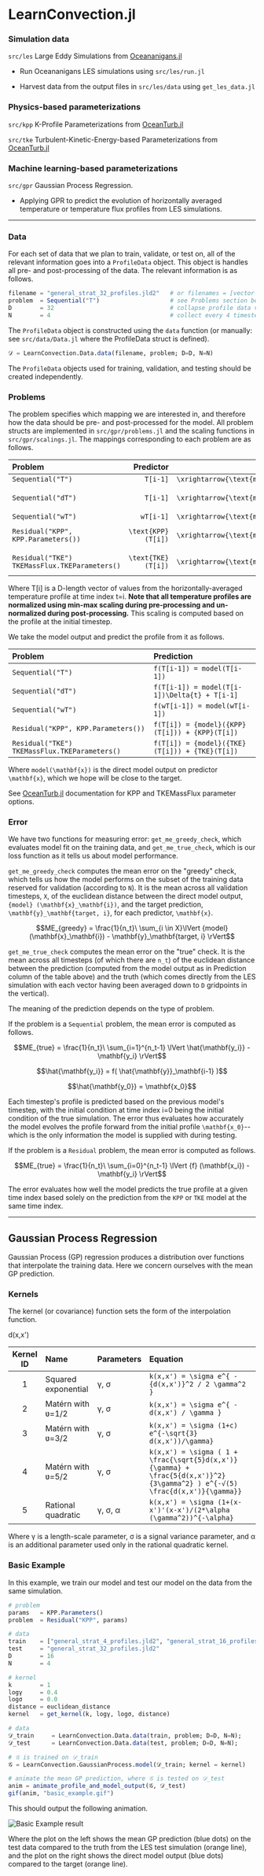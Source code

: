 
# LearnConvection.jl

### Simulation data

`src/les` Large Eddy Simulations from [Oceananigans.jl](https://github.com/CliMA/Oceananigans.jl)

* Run Oceananigans LES simulations using `src/les/run.jl`

* Harvest data from the output files in `src/les/data` using `get_les_data.jl`

### Physics-based parameterizations

`src/kpp` K-Profile Parameterizations from [OceanTurb.jl](https://github.com/glwagner/OceanTurb.jl)

`src/tke` Turbulent-Kinetic-Energy-based Parameterizations from [OceanTurb.jl](https://github.com/glwagner/OceanTurb.jl)

### Machine learning-based parameterizations

`src/gpr` Gaussian Process Regression.

* Applying GPR to predict the evolution of horizontally averaged temperature or temperature flux profiles from LES simulations.

***

### Data

For each set of data that we plan to train, validate, or test on, all of the relevant information goes into a `ProfileData` object. This object is handles all pre- and post-processing of the data. The relevant information is as follows.

```julia
filename = "general_strat_32_profiles.jld2"   # or filenames = [vector of filenames] to merge multiple simulations' data
problem  = Sequential("T")                    # see Problems section below
D        = 32                                 # collapse profile data vector down to 16 gridpoints
N        = 4                                  # collect every 4 timesteps' data for training
```

The `ProfileData` object is constructed using the `data` function (or manually: see `src/data/Data.jl` where the ProfileData struct is defined).

```julia
𝒟 = LearnConvection.Data.data(filename, problem; D=D, N=N)
```

The `ProfileData` objects used for training, validation, and testing should be created independently.

### Problems

The problem specifies which mapping we are interested in, and therefore how the data should be pre- and post-processed for the model. All problem structs are implemented in `src/gpr/problems.jl` and the scaling functions in `src/gpr/scalings.jl`. The mappings corresponding to each problem are as follows.

| Problem | Predictor |       | Target     |
| :---    | ---:      | :---: | :--- |
| `Sequential("T")`    | ``T[i-1]``  | ``\xrightarrow{\text{model}} `` | ``T[i] `` |
| `Sequential("dT")`   | ``T[i-1]``  | ``\xrightarrow{\text{model}} `` | ``(T[i]-T[i-1])/ \Delta{t'}`` |
| `Sequential("wT")`   | ``wT[i-1]`` | ``\xrightarrow{\text{model}} `` | ``wT[i] `` |
| `Residual("KPP", KPP.Parameters())` | ``\text{KPP}(T[i])`` | ``\xrightarrow{\text{model}}`` | ``T[i] - \text{KPP}(T[i]) `` |  
| `Residual("TKE") TKEMassFlux.TKEParameters()`     | `` \text{TKE}(T[i]) `` | ``\xrightarrow{\text{model}}`` | ``T[i] - \text{TKE}(T[i]) `` |  

Where T[i] is a D-length vector of values from the horizontally-averaged temperature profile at time index t=i.
**Note that all temperature profiles are normalized using min-max scaling during pre-processing and un-normalized during post-processing.** This scaling is computed based on the profile at the initial timestep.

We take the model output and predict the profile from it as follows.

| Problem | Prediction |
| :---    | :---       |
| `Sequential("T")`       | ``f(T[i-1]) = model(T[i-1])``  |
| `Sequential("dT")`      | ``f(T[i-1]) = model(T[i-1])\Delta{t} + T[i-1]``  |
| `Sequential("wT")`      | ``f(wT[i-1]) = model(wT[i-1])`` |
| `Residual("KPP", KPP.Parameters())` | ``f(T[i]) = {model}({KPP}(T[i])) + {KPP}(T[i])`` |  
| `Residual("TKE") TKEMassFlux.TKEParameters()`     | ``f(T[i]) = {model}({TKE}(T[i])) + {TKE}(T[i])`` |

Where ``model(\mathbf{x})`` is the direct model output on predictor ``\mathbf{x}``, which we hope will be close to the target.

See [OceanTurb.jl](https://github.com/glwagner/OceanTurb.jl) documentation for KPP and TKEMassFlux parameter options.

### Error

We have two functions for measuring error: `get_me_greedy_check`, which evaluates model fit on the training data, and `get_me_true_check`, which is our loss function as it tells us about model performance.

`get_me_greedy_check` computes the mean error on the "greedy" check, which tells us how the model performs on the subset of the training data reserved for validation (according to `N`). It is the mean across all validation timesteps, ``X``, of the euclidean distance between the direct model output, ``{model} (\mathbf{x}_\mathbf{i})``, and the target prediction, ``\mathbf{y}_\mathbf{target, i}``, for each predictor, ``\mathbf{x}``.

```math
ME_{greedy} = \frac{1}{n_t}\ \sum_{i \in X}\lVert {model} (\mathbf{x}_\mathbf{i}) - \mathbf{y}_\mathbf{target, i} \rVert
```

`get_me_true_check` computes the mean error on the "true" check. It is the mean across all timesteps (of which there are ``n_t``) of the euclidean distance between the prediction (computed from the model output as in Prediction column of the table above) and the truth (which comes directly from the LES simulation with each vector having been averaged down to `D` gridpoints in the vertical).

The meaning of the prediction depends on the type of problem.

If the problem is a `Sequential` problem, the mean error is computed as follows.

```math
ME_{true} = \frac{1}{n_t}\ \sum_{i=1}^{n_t-1} \lVert \hat{\mathbf{y_i}} - \mathbf{y_i} \rVert
```

```math
\hat{\mathbf{y_i}} = f( \hat{\mathbf{y}}_\mathbf{i-1} )
```

```math
\hat{\mathbf{y_0}} = \mathbf{x_0}
```

Each timestep's profile is predicted based on the previous model's timestep, with the initial condition at time index i=0 being the initial condition of the true simulation. The error thus evaluates how accurately the model evolves the profile forward from the initial profile ``\mathbf{x_0}``--which is the only information the model is supplied with during testing.

If the problem is a `Residual` problem, the mean error is computed as follows.

```math
ME_{true} = \frac{1}{n_t}\ \sum_{i=0}^{n_t-1} \lVert {f} (\mathbf{x_i}) - \mathbf{y_i} \rVert
```

The error evaluates how well the model predicts the true profile at a given time index based solely on the prediction from the `KPP` or `TKE` model at the same time index.

***

## Gaussian Process Regression

Gaussian Process (GP) regression produces a distribution over functions that interpolate the training data.
Here we concern ourselves with the mean GP prediction.

### Kernels

The kernel (or covariance) function sets the form of the interpolation function.

d(x,x')

| Kernel ID | Name        | Parameters | Equation |
| :---:     |    :---     | :---       | :---     |
| 1         | Squared exponential     | γ, σ | ``k(x,x') = \sigma e^{ - {d(x,x')}^2 / 2 \gamma^2 }`` |
| 2         | Matérn with ʋ=1/2       | γ, σ | ``k(x,x') = \sigma e^{ - d(x,x') / \gamma }`` |
| 3         | Matérn with ʋ=3/2       | γ, σ | ``k(x,x') = \sigma (1+c) e^{-\sqrt{3} d(x,x'))/\gamma}`` |
| 4         | Matérn with ʋ=5/2       | γ, σ | ``k(x,x') = \sigma ( 1 + \frac{\sqrt{5}d(x,x')}{\gamma} + \frac{5{d(x,x')}^2}{3\gamma^2} ) e^{-√(5) \frac{d(x,x')}{\gamma}}`` |
| 5         | Rational quadratic      | γ, σ, α | ``k(x,x') = \sigma (1+(x-x')'(x-x')/(2*\alpha (\gamma^2))^{-\alpha}`` |

Where γ is a length-scale parameter, σ is a signal variance parameter, and α is an additional parameter used only in the rational quadratic kernel.

### Basic Example

In this example, we train our model and test our model on the data from the same simulation.
```julia
# problem
params   = KPP.Parameters()
problem  = Residual("KPP", params)

# data
train    = ["general_strat_4_profiles.jld2", "general_strat_16_profiles.jld2"]
test     = "general_strat_32_profiles.jld2"
D        = 16
N        = 4

# kernel
k        = 1
logγ     = 0.4
logσ     = 0.0
distance = euclidean_distance
kernel   = get_kernel(k, logγ, logσ, distance)

# data
𝒟_train     = LearnConvection.Data.data(train, problem; D=D, N=N);
𝒟_test      = LearnConvection.Data.data(test, problem; D=D, N=N);

# 𝒢 is trained on 𝒟_train
𝒢 = LearnConvection.GaussianProcess.model(𝒟_train; kernel = kernel)

# animate the mean GP prediction, where 𝒢 is tested on 𝒟_test
anim = animate_profile_and_model_output(𝒢, 𝒟_test)
gif(anim, "basic_example.gif")
```
This should output the following animation.

![Basic Example result](../../examples/gpr/demo/figures/basic_example.gif)

Where the plot on the left shows the mean GP prediction (blue dots) on the test data compared to the truth from the LES test simulation (orange line), and the plot on the right shows the direct model output (blue dots) compared to the target (orange line).

